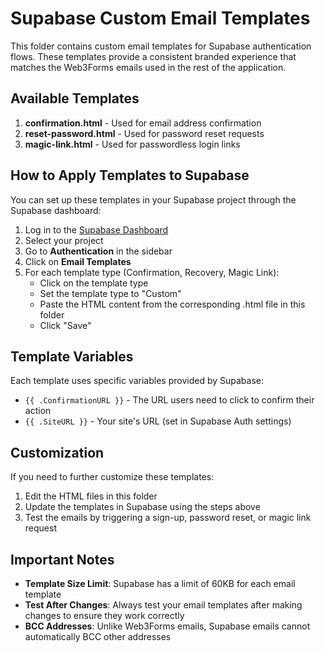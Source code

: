 # Supabase Custom Email Templates

This folder contains custom email templates for Supabase authentication flows. These templates provide a consistent branded experience that matches the Web3Forms emails used in the rest of the application.

## Available Templates

1. **confirmation.html** - Used for email address confirmation
2. **reset-password.html** - Used for password reset requests  
3. **magic-link.html** - Used for passwordless login links

## How to Apply Templates to Supabase

You can set up these templates in your Supabase project through the Supabase dashboard:

1. Log in to the [Supabase Dashboard](https://app.supabase.io/)
2. Select your project
3. Go to **Authentication** in the sidebar
4. Click on **Email Templates**
5. For each template type (Confirmation, Recovery, Magic Link):
   - Click on the template type
   - Set the template type to "Custom"
   - Paste the HTML content from the corresponding .html file in this folder
   - Click "Save"

## Template Variables

Each template uses specific variables provided by Supabase:

- `{{ .ConfirmationURL }}` - The URL users need to click to confirm their action
- `{{ .SiteURL }}` - Your site's URL (set in Supabase Auth settings)

## Customization

If you need to further customize these templates:

1. Edit the HTML files in this folder
2. Update the templates in Supabase using the steps above
3. Test the emails by triggering a sign-up, password reset, or magic link request

## Important Notes

- **Template Size Limit**: Supabase has a limit of 60KB for each email template
- **Test After Changes**: Always test your email templates after making changes to ensure they work correctly
- **BCC Addresses**: Unlike Web3Forms emails, Supabase emails cannot automatically BCC other addresses 